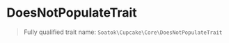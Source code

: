 # DoesNotPopulateTrait

> Fully qualified trait name:
> `Soatok\Cupcake\Core\DoesNotPopulateTrait`


